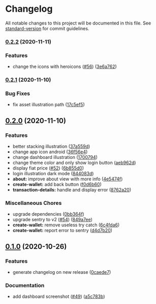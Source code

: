 # Changelog

All notable changes to this project will be documented in this file. See [standard-version](https://github.com/conventional-changelog/standard-version) for commit guidelines.

### [0.2.2](https://github.com/pradel/blockstack-wallet/compare/v0.2.1...v0.2.2) (2020-11-11)

### Features

- change the icons with heroicons ([#56](https://github.com/pradel/blockstack-wallet/issues/56)) ([3e6a762](https://github.com/pradel/blockstack-wallet/commit/3e6a762481e5fe031a36569da25b73f215be7348))

### [0.2.1](https://github.com/pradel/blockstack-wallet/compare/v0.2.0...v0.2.1) (2020-11-10)

### Bug Fixes

- fix asset illustration path ([17c5ef5](https://github.com/pradel/blockstack-wallet/commit/17c5ef54c5f457c1a2e2d3cc4a680c1d2dbf1d24))

## [0.2.0](https://github.com/pradel/blockstack-wallet/compare/v0.1.0...v0.2.0) (2020-11-10)

### Features

- better stacking illustration ([37a559d](https://github.com/pradel/blockstack-wallet/commit/37a559d20218e0ff028007a68fee1d0d5f7d3de3))
- change app icon android ([36f56e4](https://github.com/pradel/blockstack-wallet/commit/36f56e4ef90f35b0e2a8fc13ab5645d9b658203c))
- change dashboard illustration ([1700794](https://github.com/pradel/blockstack-wallet/commit/1700794988ce71485cb42de0f4f2aa61e3a39bd7))
- change theme color and only show login button ([aeb962d](https://github.com/pradel/blockstack-wallet/commit/aeb962d011d26584b754d268479ad93a731d5434))
- display fiat price ([#52](https://github.com/pradel/blockstack-wallet/issues/52)) ([6b855d0](https://github.com/pradel/blockstack-wallet/commit/6b855d090cc21dcf59494c15da019b30eaf32d25))
- login illustration dark mode ([844083d](https://github.com/pradel/blockstack-wallet/commit/844083ddf1a080783cc46154a64006223e250186))
- **about:** improve about view with more info ([4e5474f](https://github.com/pradel/blockstack-wallet/commit/4e5474f9a9569d9703eef7ae3f46393fba9587d7))
- **create-wallet:** add back button ([f0d6b60](https://github.com/pradel/blockstack-wallet/commit/f0d6b60969cd77a4f6d7abe5aa569f2394fc8306))
- **transaction-details:** handle and display error ([8762a20](https://github.com/pradel/blockstack-wallet/commit/8762a201bc46efc911903b0ffd73de8fc4b03061))

### Miscellaneous Chores

- upgrade dependencies ([0bb364f](https://github.com/pradel/blockstack-wallet/commit/0bb364f3fd82e20072062d60f51cfc31a56f91eb))
- upgrade sentry to v2 ([#54](https://github.com/pradel/blockstack-wallet/issues/54)) ([849a7ee](https://github.com/pradel/blockstack-wallet/commit/849a7ee10c0b3ad08b0e43669644a03252fb229a))
- **create-wallet:** remove useless try catch ([6c4fda6](https://github.com/pradel/blockstack-wallet/commit/6c4fda6cb8298067981f53cc9e66eacd36d54ed4))
- **create-wallet:** report error to sentry ([d4d7b20](https://github.com/pradel/blockstack-wallet/commit/d4d7b20dc133ee05c63f9bca9838a521ec7f4309))

## [0.1.0](https://github.com/pradel/blockstack-wallet/compare/v0.0.7...v0.1.0) (2020-10-26)

### Features

- generate changelog on new release ([0caede7](https://github.com/pradel/blockstack-wallet/commit/0caede768c9f32ef7b1c7cf5a25a6fa64547c950))

### Documentation

- add dashboard screenshot ([#49](https://github.com/pradel/blockstack-wallet/issues/49)) ([a5c783b](https://github.com/pradel/blockstack-wallet/commit/a5c783bdeedfbc8367b204e1b5d3fc7fa0d8acc2))
